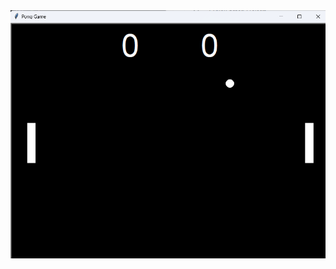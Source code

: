 <img src="https://github.com/SakshamBansal753/Python-Based-Projects/blob/main/Pong%20game/Ponggame.png"/>
